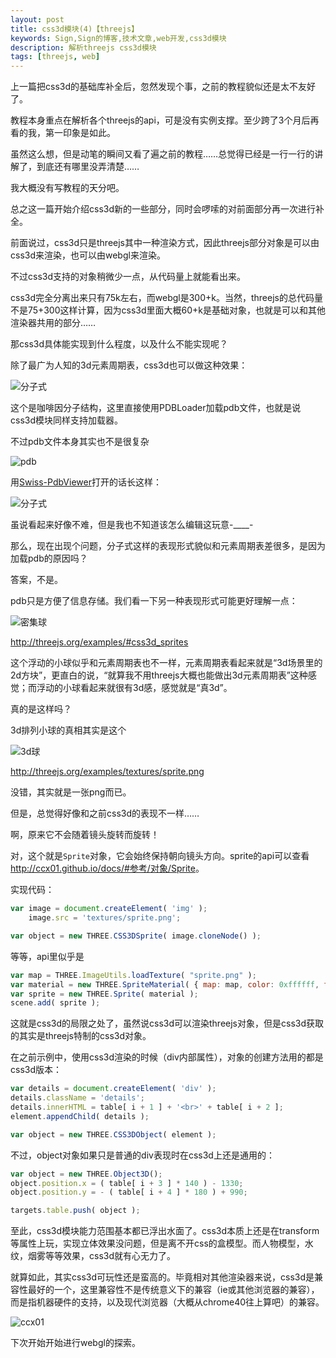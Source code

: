 ```yaml
---
layout: post
title: css3d模块(4)【threejs】
keywords: Sign,Sign的博客,技术文章,web开发,css3d模块
description: 解析threejs css3d模块
tags: [threejs, web]
---
```

上一篇把css3d的基础库补全后，忽然发现个事，之前的教程貌似还是太不友好了。

教程本身重点在解析各个threejs的api，可是没有实例支撑。至少跨了3个月后再看的我，第一印象是如此。

虽然这么想，但是动笔的瞬间又看了遍之前的教程……总觉得已经是一行一行的讲解了，到底还有哪里没弄清楚……

我大概没有写教程的天分吧。

总之这一篇开始介绍css3d新的一些部分，同时会啰嗦的对前面部分再一次进行补全。

前面说过，css3d只是threejs其中一种渲染方式，因此threejs部分对象是可以由css3d来渲染，也可以由webgl来渲染。

不过css3d支持的对象稍微少一点，从代码量上就能看出来。

css3d完全分离出来只有75k左右，而webgl是300+k。当然，threejs的总代码量不是75+300这样计算，因为css3d里面大概60+k是基础对象，也就是可以和其他渲染器共用的部分……

那css3d具体能实现到什么程度，以及什么不能实现呢？

除了最广为人知的3d元素周期表，css3d也可以做这种效果：

![分子式](/img/2016-8-21-threejs-css3d-sprite/e1.gif)

这个是咖啡因分子结构，这里直接使用PDBLoader加载pdb文件，也就是说css3d模块同样支持加载器。

不过pdb文件本身其实也不是很复杂

![pdb](/img/2016-8-21-threejs-css3d-sprite/e4.png)

用<a href="http://spdbv.vital-it.ch/" target="_blank">Swiss-PdbViewer</a>打开的话长这样：

![分子式](/img/2016-8-21-threejs-css3d-sprite/e2.gif)

虽说看起来好像不难，但是我也不知道该怎么编辑这玩意-____-

那么，现在出现个问题，分子式这样的表现形式貌似和元素周期表差很多，是因为加载pdb的原因吗？

答案，不是。

pdb只是方便了信息存储。我们看一下另一种表现形式可能更好理解一点：

![密集球](/img/2016-8-21-threejs-css3d-sprite/e3.gif)

<a href="http://threejs.org/examples/#css3d_sprites" target="_blank">http://threejs.org/examples/#css3d_sprites</a>

这个浮动的小球似乎和元素周期表也不一样，元素周期表看起来就是“3d场景里的2d方块”，更直白的说，“就算我不用threejs大概也能做出3d元素周期表”这种感觉；而浮动的小球看起来就很有3d感，感觉就是“真3d”。

真的是这样吗？

3d排列小球的真相其实是这个

![3d球](/img/2016-8-21-threejs-css3d-sprite/e5.png)

<a href="http://threejs.org/examples/textures/sprite.png" target="_balnk">http://threejs.org/examples/textures/sprite.png</a>

没错，其实就是一张png而已。

但是，总觉得好像和之前css3d的表现不一样……

啊，原来它不会随着镜头旋转而旋转！

对，这个就是`Sprite`对象，它会始终保持朝向镜头方向。sprite的api可以查看<a href="http://ccx01.github.io/docs/#参考/对象/Sprite" target="_blank">http://ccx01.github.io/docs/#参考/对象/Sprite</a>。

实现代码：

```javascript
var image = document.createElement( 'img' );
    image.src = 'textures/sprite.png';

var object = new THREE.CSS3DSprite( image.cloneNode() );
```

等等，api里似乎是

```javascript
var map = THREE.ImageUtils.loadTexture( "sprite.png" );
var material = new THREE.SpriteMaterial( { map: map, color: 0xffffff, fog: true } );
var sprite = new THREE.Sprite( material );
scene.add( sprite );
```

这就是css3d的局限之处了，虽然说css3d可以渲染threejs对象，但是css3d获取的其实是threejs特制的css3d对象。

在之前示例中，使用css3d渲染的时候（div内部属性），对象的创建方法用的都是css3d版本：

```javascript
var details = document.createElement( 'div' );
details.className = 'details';
details.innerHTML = table[ i + 1 ] + '<br>' + table[ i + 2 ];
element.appendChild( details );

var object = new THREE.CSS3DObject( element );
```

不过，object对象如果只是普通的div表现时在css3d上还是通用的：

```javascript
var object = new THREE.Object3D();
object.position.x = ( table[ i + 3 ] * 140 ) - 1330;
object.position.y = - ( table[ i + 4 ] * 180 ) + 990;

targets.table.push( object );
```

至此，css3d模块能力范围基本都已浮出水面了。css3d本质上还是在transform等属性上玩，实现立体效果没问题，但是离不开css的盒模型。而人物模型，水纹，烟雾等等效果，css3d就有心无力了。

就算如此，其实css3d可玩性还是蛮高的。毕竟相对其他渲染器来说，css3d是兼容性最好的一个，这里兼容性不是传统意义下的兼容（ie或其他浏览器的兼容），而是指机器硬件的支持，以及现代浏览器（大概从chrome40往上算吧）的兼容。

![ccx01](/img/2016-8-21-threejs-css3d-sprite/e6.gif)

下次开始开始进行webgl的探索。
